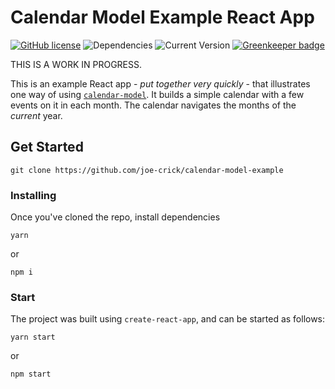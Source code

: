 Calendar Model Example React App
==================

[![GitHub license](https://img.shields.io/github/license/Day8/re-frame.svg)](license.txt)
![Dependencies](https://img.shields.io/badge/dependencies-up%20to%20date-brightgreen.svg)
![Current Version](https://img.shields.io/badge/version-0.0.1-green.svg)
[![Greenkeeper badge](https://badges.greenkeeper.io/joe-crick/calendar-model-example.svg)](https://greenkeeper.io/)

THIS IS A WORK IN PROGRESS.

This is an example React app - _put together very quickly_ - that illustrates one way of using [`calendar-model`](https://github.com/joe-crick/calendar-model). It builds a simple calendar 
with a few events on it in each month. The calendar navigates the months of the _current_ year.

## Get Started

```
git clone https://github.com/joe-crick/calendar-model-example
```

### Installing

Once you've cloned the repo, install dependencies

```
yarn
```
or
```
npm i
```

### Start

The project was built using `create-react-app`, and can be started as follows:

```
yarn start
```

or

```
npm start
```

